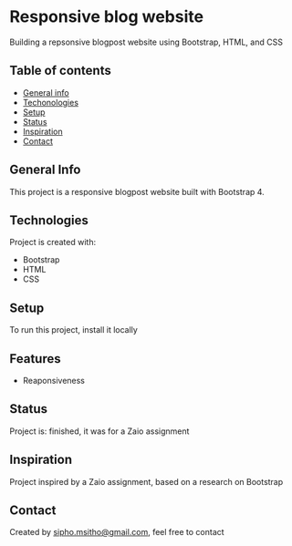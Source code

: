 # Responsive blog website

Building a repsonsive blogpost website using Bootstrap, HTML, and CSS

## Table of contents

* [General info](#general-info)
* [Techonologies](#technologies)
* [Setup](#setup)
* [Status](#status)
* [Inspiration](#inspiration)
* [Contact](#contact)



## General Info
This project is a responsive blogpost website built with Bootstrap 4.


## Technologies
Project is created with:
* Bootstrap
* HTML
* CSS

## Setup
To run this project, install it locally 

## Features
* Reaponsiveness


## Status
Project is: finished, it was for a Zaio assignment


## Inspiration
Project inspired by a Zaio assignment, based on a research on Bootstrap


## Contact
Created by sipho.msitho@gmail.com, feel free to contact
